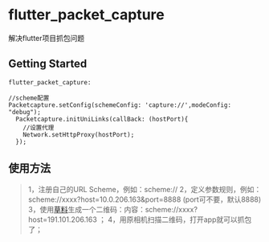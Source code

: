 # flutter_packet_capture

解决flutter项目抓包问题
## Getting Started
```
flutter_packet_capture:
```

```
//scheme配置
Packetcapture.setConfig(schemeConfig: 'capture://',modeConfig: "debug");
  Packetcapture.initUniLinks(callBack: (hostPort){
    //设置代理
    Network.setHttpProxy(hostPort);
  });
```

## 使用方法
>1，注册自己的URL Scheme，例如：scheme://
>2，定义参数规则，例如：scheme://xxxx?host=10.0.206.163&port=8888 (port可不要，默认8888)
>3，使用[草料](https://cli.im)生成一个二维码：内容：scheme://xxxx?host=191.101.206.163 ；
> 4，用原相机扫描二维码，打开app就可以抓包了；
